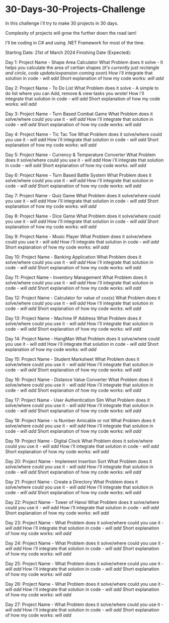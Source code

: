 # 30-Days-30-Projects-Challenge
In this challenge i'll try to make 30 projects in 30 days.

Complexity of projects will grow the further down the road iam!

I'll be coding in C# and using .NET Framework for most of the time.

Starting Date: 21st of March 2024
Finishing Date (Expected): 

Day 1:
Project Name - Shape Area Calculator
What Problem does it solve - It helps you calculate the area of certian shapes (*it's currently just rectangle and circle, code update/expansion coming soon*)
How i'll integrate that solution in code - *will add*
Short explanation of how my code works: *will add*

Day 2:
Project Name - To Do List 
What Problem does it solve - A simple to do list where you can Add, remove & view tasks you wrote!
How i'll integrate that solution in code - *will add*
Short explanation of how my code works: *will add*

Day 3:
Project Name - Turn Based Combat Game 
What Problem does it solve/where could you use it - *will add*
How i'll integrate that solution in code - *will add*
Short explanation of how my code works: *will add*

Day 4:
Project Name - Tic Tac Toe 
What Problem does it solve/where could you use it - *will add*
How i'll integrate that solution in code - *will add*
Short explanation of how my code works: *will add*

Day 5:
Project Name - Currency & Temperature Converter
What Problem does it solve/where could you use it - *will add*
How i'll integrate that solution in code - *will add*
Short explanation of how my code works: *will add*

Day 6:
Project Name - Turn Based Battle System 
What Problem does it solve/where could you use it - *will add*
How i'll integrate that solution in code - *will add*
Short explanation of how my code works: *will add*

Day 7:
Project Name - Quiz Game 
What Problem does it solve/where could you use it - *will add*
How i'll integrate that solution in code - *will add*
Short explanation of how my code works: *will add*

Day 8:
Project Name - Dice Game 
What Problem does it solve/where could you use it - *will add*
How i'll integrate that solution in code - *will add*
Short explanation of how my code works: *will add*

Day 9:
Project Name - Music Player
What Problem does it solve/where could you use it - *will add*
How i'll integrate that solution in code - *will add*
Short explanation of how my code works: *will add*

Day 10:
Project Name - Banking Application
What Problem does it solve/where could you use it - *will add*
How i'll integrate that solution in code - *will add*
Short explanation of how my code works: *will add*

Day 11:
Project Name - Inventory Management
What Problem does it solve/where could you use it - *will add*
How i'll integrate that solution in code - *will add*
Short explanation of how my code works: *will add*

Day 12:
Project Name - Calculator for value of cos(x)
What Problem does it solve/where could you use it - *will add*
How i'll integrate that solution in code - *will add*
Short explanation of how my code works: *will add*

Day 13:
Project Name - Machine IP Address
What Problem does it solve/where could you use it - *will add*
How i'll integrate that solution in code - *will add*
Short explanation of how my code works: *will add*

Day 14:
Project Name - HangMan
What Problem does it solve/where could you use it - *will add*
How i'll integrate that solution in code - *will add*
Short explanation of how my code works: *will add*

Day 15:
Project Name - Student Marksheet
What Problem does it solve/where could you use it - *will add*
How i'll integrate that solution in code - *will add*
Short explanation of how my code works: *will add*

Day 16:
Project Name - Distance Value Converter
What Problem does it solve/where could you use it - *will add*
How i'll integrate that solution in code - *will add*
Short explanation of how my code works: *will add*

Day 17:
Project Name - User Authentication Sim
What Problem does it solve/where could you use it - *will add*
How i'll integrate that solution in code - *will add*
Short explanation of how my code works: *will add*

Day 18:
Project Name - is Number Amicable or not
What Problem does it solve/where could you use it - *will add*
How i'll integrate that solution in code - *will add*
Short explanation of how my code works: *will add*

Day 19:
Project Name - Digital Clock
What Problem does it solve/where could you use it - *will add*
How i'll integrate that solution in code - *will add*
Short explanation of how my code works: *will add*

Day 20:
Project Name - Implement Insertion Sort
What Problem does it solve/where could you use it - *will add*
How i'll integrate that solution in code - *will add*
Short explanation of how my code works: *will add*

Day 21:
Project Name - Create a Directory
What Problem does it solve/where could you use it - *will add*
How i'll integrate that solution in code - *will add*
Short explanation of how my code works: *will add*

Day 22:
Project Name - Tower of Hanoi
What Problem does it solve/where could you use it - *will add*
How i'll integrate that solution in code - *will add*
Short explanation of how my code works: *will add*

Day 23:
Project Name - 
What Problem does it solve/where could you use it - *will add*
How i'll integrate that solution in code - *will add*
Short explanation of how my code works: *will add*

Day 24:
Project Name -
What Problem does it solve/where could you use it - *will add*
How i'll integrate that solution in code - *will add*
Short explanation of how my code works: *will add*

Day 25:
Project Name - 
What Problem does it solve/where could you use it - *will add*
How i'll integrate that solution in code - *will add*
Short explanation of how my code works: *will add*

Day 26:
Project Name - 
What Problem does it solve/where could you use it - *will add*
How i'll integrate that solution in code - *will add*
Short explanation of how my code works: *will add*

Day 27:
Project Name -
What Problem does it solve/where could you use it - *will add*
How i'll integrate that solution in code - *will add*
Short explanation of how my code works: *will add*



